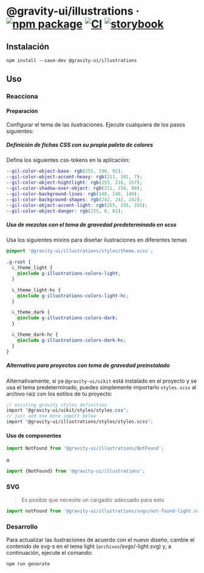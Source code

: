 # @gravity-ui/illustrations &middot; [![npm package](https://img.shields.io/npm/v/@gravity-ui/illustrations)](https://www.npmjs.com/package/@gravity-ui/illustrations) [![CI](https://img.shields.io/github/actions/workflow/status/gravity-ui/illustrations/.github/workflows/ci.yml?label=CI&logo=github)](https://github.com/gravity-ui/illustrations/actions/workflows/ci.yml?query=branch:main) [![storybook](https://img.shields.io/badge/Storybook-deployed-ff4685)](https://preview.gravity-ui.com/illustrations/)

## Instalación

```shell
npm install --save-dev @gravity-ui/illustrations
```

## Uso

### Reacciona

#### Preparación

Configurar el tema de las ilustraciones. Ejecute cualquiera de los pasos siguientes:

##### Definición de fichas CSS con su propia paleta de colores

Defina los siguientes css-tokens en la aplicación:

```scss
--gil-color-object-base: rgb(255, 190, 92);
--gil-color-object-accent-heavy: rgb(211, 101, 7);
--gil-color-object-hightlight: rgb(255, 216, 157);
--gil-color-shadow-over-object: rgb(211, 158, 80);
--gil-color-background-lines: rgb(140, 140, 140);
--gil-color-background-shapes: rgb(242, 242, 242);
--gil-color-object-accent-light: rgb(255, 255, 255);
--gil-color-object-danger: rgb(255, 0, 61);
```

##### Uso de mezclas con el tema de gravedad predeterminado en scss

Usa los siguientes mixins para diseñar ilustraciones en diferentes temas

```scss
@import '@gravity-ui/illustrations/styles/theme.scss';

.g-root {
  &_theme_light {
    @include g-illustrations-colors-light;
  }

  &_theme_light-hc {
    @include g-illustrations-colors-light-hc;
  }

  &_theme_dark {
    @include g-illustrations-colors-dark;
  }

  &_theme_dark-hc {
    @include g-illustrations-colors-dark-hc;
  }
}
```

##### Alternativa para proyectos con tema de gravedad preinstalado

Alternativamente, si ya `@gravity-ui/uikit` está instalado en el proyecto y se usa el tema predeterminado, puedes simplemente importarlo `styles.scss` al archivo raíz con los estilos de tu proyecto:

```scss
// existing gravity styles definition
import '@gravity-ui/uikit/styles/styles.css';
// just add one more import below
import '@gravity-ui/illustrations/styles/styles.scss';
```

#### Uso de componentes

```js
import NotFound from '@gravity-ui/illustrations/NotFound';
```

o

```js
import {NotFound} from '@gravity-ui/illustrations';
```

### SVG

> Es posible que necesite un cargador adecuado para esto

```js
import notFound from '@gravity-ui/illustrations/svgs/not-found-light.svg';
```

### Desarrollo

Para actualizar las ilustraciones de acuerdo con el nuevo diseño, cambie el contenido de svg-s en el tema light (`archivos`<this-repository-root>/svgs/<illustration-name>-light.svg) y, a continuación, ejecute el comando:

```shell
npm run generate
```

